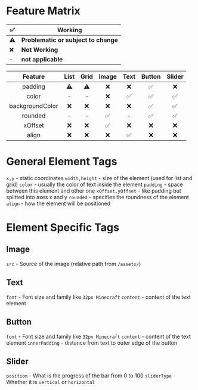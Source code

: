 # Feature Matrix

|✅|Working|
|-|-------|
|⚠️|**Problematic or subject to change**|
|❌|**Not Working**|
|-| **not applicable**

|Feature|List|Grid|Image|Text|Button|Slider|
|:---:|:---:|:---:|:---:|:---:|:---:|:---:|
|padding|⚠️|⚠️|❌|❌|✅|❌|
|color|-|-|❌|✅|✅|✅|
|backgroundColor|❌|❌|❌|❌|✅|✅|
|rounded|-|-|✅|-|✅|✅|
|xOffset|❌|❌|✅|❌|❌|❌|
|align|❌|❌|❌|✅|❌|❌|

# General Element Tags
`x,y` - static coordinates
`width,height` - size of the element (used for list and grid)
`color` - usually the color of text inside the element
`padding` - space between this element and other one
`xOffset,yOffset` - like padding but splitted into axes x and y
`rounded` - specifies the roundness of the element
`align` - how the element will be positioned
# Element Specific Tags

## Image
`src` - Source of the image (relative path from `/assets/`)

## Text
`font` - Font size and family like `32px Minecraft`
`content` - content of the text element

## Button

`font` - Font size and family like `32px Minecraft`
`content` - content of the text element
`innerPadding` - distance from text to outer edge of the button

## Slider

`position` - What is the progress of the bar from 0 to 100
`sliderType` - Whether it is `vertical` or `horizontal`
